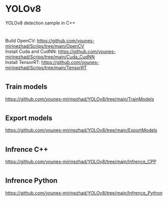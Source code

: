 # YOLOv8
YOLOv8 detection sample in C++  

#
Build OpenCV: https://github.com/younes-mirinezhad/Scrips/tree/main/OpenCV  
Install Cuda and CudNN: https://github.com/younes-mirinezhad/Scrips/tree/main/Cuda_CudNN  
Install TensorRT: https://github.com/younes-mirinezhad/Scrips/tree/main/TensorRT  

#
## Train models  
https://github.com/younes-mirinezhad/YOLOv8/tree/main/TrainModels  

#
## Export models  
https://github.com/younes-mirinezhad/YOLOv8/tree/main/ExportModels 

#
## Infrence C++  
https://github.com/younes-mirinezhad/YOLOv8/tree/main/Infrence_CPP  

#
## Infrence Python  
https://github.com/younes-mirinezhad/YOLOv8/tree/main/Infrence_Python  

